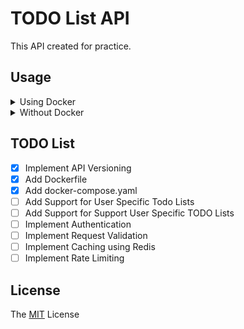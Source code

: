 # TODO List API
This API created for practice.

## Usage
<details>
  <summary>Using Docker</summary>
  Run <code>docker compose up -d</code>
</details>
<details>
  <summary>Without Docker</summary>
  <ol>
    <li>Run <code>make build</code> to build the source code.</li>
    <li>Run <code>make install</code> to move compiler binary to <code>/usr/local/bin</code>.</li>
    <li>Execute binary <code>/usr/local/bin/todo-app-api</code>.</li>
  </ol>
</details>

## TODO List
- [x] Implement API Versioning
- [x] Add Dockerfile
- [x] Add docker-compose.yaml
- [ ] Add Support for User Specific Todo Lists
- [ ] Add Support for Support User Specific TODO Lists
- [ ] Implement Authentication
- [ ] Implement Request Validation
- [ ] Implement Caching using Redis
- [ ] Implement Rate Limiting

## License
The [MIT](https://github.com/yunusemrealtiner1/todo-app/blob/main/LICENSE) License
